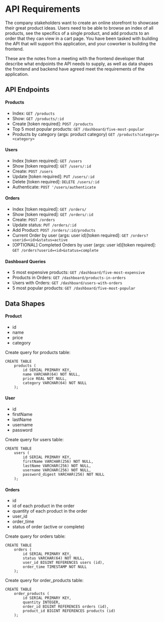 # API Requirements

The company stakeholders want to create an online storefront to showcase their great product ideas. Users need to be able to browse an index of all products, see the specifics of a single product, and add products to an order that they can view in a cart page. You have been tasked with building the API that will support this application, and your coworker is building the frontend.

These are the notes from a meeting with the frontend developer that describe what endpoints the API needs to supply, as well as data shapes the frontend and backend have agreed meet the requirements of the application.

## API Endpoints

#### Products

- Index: `GET /products`
- Show: `GET /products/:id`
- Create [token required]: `POST /products`
- Top 5 most popular products: `GET /dashboard/five-most-popular`
- Products by category (args: product category) `GET /products?category=<category>`

#### Users

- Index [token required]: `GET /users`
- Show [token required]: `GET /users/:id`
- Create: `POST /users`
- Update [token required]: `PUT /users/:id`
- Delete [token required]: `DELETE /users/:id`
- Authenticate: `POST '/users/authenticate`

#### Orders

- Index [token required]: `GET /orders/`
- Show [token required]: `GET /orders/:id`
- Create: `POST /orders`
- Update status: `PUT /orders/:id`
- Add Product: `POST /orders/:id/products`
- Current Order by user (args: user id)[token required]: `GET /orders?userid=<id>&status=active`
- [OPTIONAL] Completed Orders by user (args: user id)[token required]: `GET /orders?userid=<id>&status=complete`

#### Dashboard Queries

- 5 most expensive products: `GET /dashboard/five-most-expensive`
- Products in Orders: `GET /dashboard/products-in-orders`
- Users with Orders: `GET /dashboard/users-with-orders`
- 5 most popular products: `GET /dashboard/five-most-popular`

## Data Shapes

#### Product

- id
- name
- price
- category

Create query for products table:

```
CREATE TABLE
    products (
        id SERIAL PRIMARY KEY,
        name VARCHAR(64) NOT NULL,
        price REAL NOT NULL,
        category VARCHAR(64) NOT NULL
    );
```

#### User

- id
- firstName
- lastName
- username
- password

Create query for users table:

```
CREATE TABLE
    users (
        id SERIAL PRIMARY KEY,
        firstName VARCHAR(256) NOT NULL,
        lastName VARCHAR(256) NOT NULL,
        username VARCHAR(256) NOT NULL,
        password_digest VARCHAR(256) NOT NULL
    );
```

#### Orders

- id
- id of each product in the order
- quantity of each product in the order
- user_id
- order_time
- status of order (active or complete)

Create query for orders table:

```
CREATE TABLE
    orders (
        id SERIAL PRIMARY KEY,
        status VARCHAR(64) NOT NULL,
        user_id BIGINT REFERENCES users (id),
        order_time TIMESTAMP NOT NULL
    );
```

Create query for order_products table:

```
CREATE TABLE
    order_products (
        id SERIAL PRIMARY KEY,
        quantity INTEGER,
        order_id BIGINT REFERENCES orders (id),
        product_id BIGINT REFERENCES products (id)
    );
```
